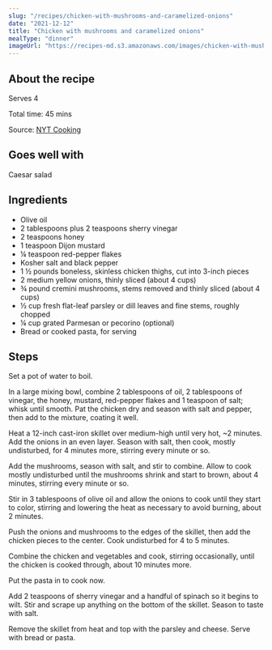 ```yaml
---
slug: "/recipes/chicken-with-mushrooms-and-caramelized-onions"
date: "2021-12-12"
title: "Chicken with mushrooms and caramelized onions"
mealType: "dinner"
imageUrl: "https://recipes-md.s3.amazonaws.com/images/chicken-with-mushrooms-and-caramelized-onions.jpeg"
---
```


## About the recipe

Serves 4

Total time: 45 mins

Source: [NYT Cooking](https://cooking.nytimes.com/recipes/1022068-skillet-chicken-with-mushrooms-and-caramelized-onions)

## Goes well with

Caesar salad

## Ingredients

- Olive oil
- 2 tablespoons plus 2 teaspoons sherry vinegar
- 2 teaspoons honey
- 1 teaspoon Dijon mustard
- ¼ teaspoon red-pepper flakes
- Kosher salt and black pepper
- 1 ½ pounds boneless, skinless chicken thighs, cut into 3-inch pieces
- 2 medium yellow onions, thinly sliced (about 4 cups)
- ¾ pound cremini mushrooms, stems removed and thinly sliced (about 4 cups)
- ½ cup fresh flat-leaf parsley or dill leaves and fine stems, roughly chopped
- ¼ cup grated Parmesan or pecorino (optional)
- Bread or cooked pasta, for serving

## Steps

Set a pot of water to boil.

In a large mixing bowl, combine 2 tablespoons of oil, 2 tablespoons of vinegar, the honey, mustard, red-pepper flakes and 1 teaspoon of salt; whisk until smooth. Pat the chicken dry and season with salt and pepper, then add to the mixture, coating it well.

Heat a 12-inch cast-iron skillet over medium-high until very hot, ~2 minutes. Add the onions in an even layer. Season with salt, then cook, mostly undisturbed, for 4 minutes more, stirring every minute or so.

Add the mushrooms, season with salt, and stir to combine. Allow to cook mostly undisturbed until the mushrooms shrink and start to brown, about 4 minutes, stirring every minute or so.

Stir in  3 tablespoons of olive oil and allow the onions to cook until they start to color, stirring and lowering the heat as necessary to avoid burning, about 2 minutes.

Push the onions and mushrooms to the edges of the skillet, then add the chicken pieces to the center. Cook undisturbed for 4 to 5 minutes.

Combine the chicken and vegetables and cook, stirring occasionally, until the chicken is cooked through, about 10 minutes more.

Put the pasta in to cook now.

Add 2 teaspoons of sherry vinegar and a handful of spinach so it begins to wilt. Stir and scrape up anything on the bottom of the skillet. Season to taste with salt.

Remove the skillet from heat and top with the parsley and cheese. Serve with bread or pasta.